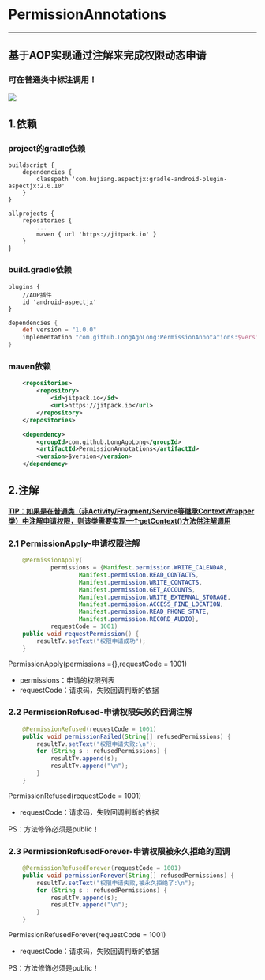 # PermissionAnnotations

------

## 基于AOP实现通过注解来完成权限动态申请

### 可在普通类中标注调用！

[![](https://jitpack.io/v/LongAgoLong/PermissionAnnotations.svg)](https://jitpack.io/#LongAgoLong/PermissionAnnotations)

## 1.依赖

### project的gradle依赖

```
buildscript {
    dependencies {
        classpath 'com.hujiang.aspectjx:gradle-android-plugin-aspectjx:2.0.10'
    }
}

allprojects {
	repositories {
		...
		maven { url 'https://jitpack.io' }
	}
}
```

### build.gradle依赖

```
plugins {
    //AOP插件
    id 'android-aspectjx'
}
```

```gradle
dependencies {
	def version = "1.0.0"
	implementation "com.github.LongAgoLong:PermissionAnnotations:$version"
}
```

### maven依赖

```xml
    <repositories>
		<repository>
		    <id>jitpack.io</id>
		    <url>https://jitpack.io</url>
		</repository>
	</repositories>
```
```xml
	<dependency>
	    <groupId>com.github.LongAgoLong</groupId>
	    <artifactId>PermissionAnnotations</artifactId>
	    <version>$version</version>
	</dependency>
```

## 2.注解

**<u>TIP：如果是在普通类（非Activity/Fragment/Service等继承ContextWrapper类）中注解申请权限，则该类需要实现一个getContext()方法供注解调用</u>**

### 2.1 PermissionApply-申请权限注解

```java
    @PermissionApply(
            permissions = {Manifest.permission.WRITE_CALENDAR,
                    Manifest.permission.READ_CONTACTS,
                    Manifest.permission.WRITE_CONTACTS,
                    Manifest.permission.GET_ACCOUNTS,
                    Manifest.permission.WRITE_EXTERNAL_STORAGE,
                    Manifest.permission.ACCESS_FINE_LOCATION,
                    Manifest.permission.READ_PHONE_STATE,
                    Manifest.permission.RECORD_AUDIO},
            requestCode = 1001)
    public void requestPermission() {
        resultTv.setText("权限申请成功");
    }
```

PermissionApply(permissions ={},requestCode = 1001)

- permissions：申请的权限列表
- requestCode：请求码，失败回调判断的依据

### 2.2 PermissionRefused-申请权限失败的回调注解

```java
    @PermissionRefused(requestCode = 1001)
    public void permissionFailed(String[] refusedPermissions) {
        resultTv.setText("权限申请失败:\n");
        for (String s : refusedPermissions) {
            resultTv.append(s);
            resultTv.append("\n");
        }
    }
```

PermissionRefused(requestCode = 1001)

- requestCode：请求码，失败回调判断的依据

PS：方法修饰必须是public！

### 2.3 PermissionRefusedForever-申请权限被永久拒绝的回调

```java
    @PermissionRefusedForever(requestCode = 1001)
    public void permissionForever(String[] refusedPermissions) {
        resultTv.setText("权限申请失败,被永久拒绝了:\n");
        for (String s : refusedPermissions) {
            resultTv.append(s);
            resultTv.append("\n");
        }
    }
```

PermissionRefusedForever(requestCode = 1001)

- requestCode：请求码，失败回调判断的依据

PS：方法修饰必须是public！
